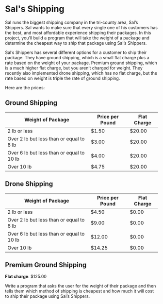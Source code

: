 # Sal's Shipping

Sal runs the biggest shipping company in the tri-county area, Sal’s Shippers. Sal wants to make sure that every single one of his customers has the best, and most affordable experience shipping their packages. In this project, you’ll build a program that will take the weight of a package and determine the cheapest way to ship that package using Sal’s Shippers.

Sal’s Shippers has several different options for a customer to ship their package. They have ground shipping, which is a small flat charge plus a rate based on the weight of your package. Premium ground shipping, which is a much higher flat charge, but you aren’t charged for weight. They recently also implemented drone shipping, which has no flat charge, but the rate based on weight is triple the rate of ground shipping.

Here are the prices:

## Ground Shipping

| Weight of Package | Price per Pound | Flat Charge |
| --- | --- | --- |
| 2 lb or less | $1.50 | $20.00 |
| Over 2 lb but less than or equal to 6 lb | $3.00 | $20.00 |
| Over 6 lb but less than or equal to 10 lb | $4.00 | $20.00 |
| Over 10 lb | $4.75 | $20.00 |

## Drone Shipping

| Weight of Package | Price per Pound | Flat Charge |
| --- | --- | --- |
| 2 lb or less | $4.50 | $0.00 |
| Over 2 lb but less than or equal to 6 lb | $9.00 | $0.00 |
| Over 6 lb but less than or equal to 10 lb | $12.00 | $0.00 |
| Over 10 lb | $14.25 | $0.00 |


## Premium Ground Shipping

**Flat charge**: $125.00

Write a program that asks the user for the weight of their package and then tells them which method of shipping is cheapest and how much it will cost to ship their package using Sal’s Shippers.